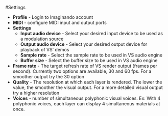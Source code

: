 #Settings

- **Profile** - Login to Imaginando account
- **MIDI** - configure MIDI input and output ports
- **Settings**
    - **Input audio device** - Select your desired input device to be used as a modulation source
    - **Output audio device** - Select your desired output device for playback of VS’ demos
    - **Sample rate** - Select the sample rate to be used in VS audio engine
    - **Buffer size** - Select the buffer size to be used in VS audio engine
- **Frame rate** - The target refresh rate of VS render output (frames per second). Currently two options are available, 30 and 60 fps. For a smoother output try the 30 option
- **Quality** - The resolution at which each layer is rendered. The lower the value, the smoother the visual output. For a more detailed visual output try a higher resolution
- **Voices** - number of simultaneous polyphonic visual voices. Ex: With 4 polyphonic voices, each layer can display 4 simultaneous materials at once.
